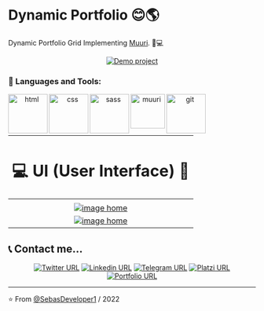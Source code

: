 # Dynamic Portfolio 😊🌎
Dynamic Portfolio Grid Implementing [Muuri](https://muuri.dev/ "Murri"). 💚💻

  <p align="center">
 <a href="https://sebasdeveloper1.github.io/dynamicPortfolio.github.io/">  <img alt="Demo project" src="https://img.shields.io/twitter/url?colorA=7209b7&colorB=480ca8&label=Demo project&logo=google-chrome&logoColor=white&style=for-the-badge&url=https%3A%2F%2Ftwitter.com%2FSebasDeveloper"></a>
  </p>

  
### 🔨 Languages and Tools:

 <div align="center">
<a href="https://developer.mozilla.org/es/docs/Web/HTML" target="_blank"> <img src="https://i.postimg.cc/mDdX2P3h/html.png" align="left" alt="html" title="html" height='80px'/> </a>

<a href="https://developer.mozilla.org/es/docs/Web/CSS" target="_blank"> <img src="https://i.postimg.cc/L5YT9N60/css.png" align="left" alt="css" title="css" height='80px'/> </a>

<a href="https://sass-lang.com/" target="_blank"> <img src="https://i.postimg.cc/Jzm2xChr/sass.png" align="left" alt="sass" title="sass" height='80px'/> </a>

<a href="https://muuri.dev/" target="_blank"> <img src="https://i.postimg.cc/QxttKn2H/muuri-logo.png" align="left" alt="muuri" title="muuri" height='70px'/> </a>

<a href="https://git-scm.com/" target="_blank"> <img src="https://i.postimg.cc/0jS9Y1yG/git-scm.png" align="left" alt="git" title="git" height='80px'/> </a>

</div>

</br>
</br>
</br>
</br>

<div align="center">

| <h1>💻 UI (User Interface) 🚀</h2>  |
| :------------: |
||
| [![image home](https://i.postimg.cc/6QLGwb2z/dynamic-Portfolio-desktop.png "image home")](https://i.postimg.cc/6QLGwb2z/dynamic-Portfolio-desktop.png "image home")  |
| [![image home](https://i.postimg.cc/LsMH9HjF/dynamic-Portfolio.png "image home")](https://i.postimg.cc/LsMH9HjF/dynamic-Portfolio.png "image home")  |

</div>

## 📞 Contact me...

  <p align="center">
 <a href="https://twitter.com/SebasDeveloper">  <img alt="Twitter URL" src="https://img.shields.io/twitter/url?color=00b4d8&label=twitter&logo=twitter&style=for-the-badge&url=https%3A%2F%2Ftwitter.com%2FSebasDeveloper"></a>
 <a  href="https://linkedin.com/in/sebas-developer">  <img alt="Linkedin URL" src="https://img.shields.io/twitter/url?color=0077b6&label=linkedin&logo=linkedin&style=for-the-badge&url=https%3A%2F%2Flinkedin.com%2Fin%2Fsebas-developer"></a>
  <a  href="https://t.me/JSPedroza">  <img alt="Telegram URL" src="https://img.shields.io/twitter/url?color=0096c7&label=telegram&logo=telegram&style=for-the-badge&url=https%3A%2F%2Flinkedin.com%2Fin%2Fsebas-developer"></a>
  <a  href="https://platzi.com/p/SebasDeveloper/">  <img alt="Platzi URL" src="https://img.shields.io/twitter/url?color=access&label=Platzi&logo=platzi&style=for-the-badge&url=https%3A%2F%2Flinkedin.com%2Fin%2Fsebas-developer"></a>
  <a  href="https://sebasdeveloper1.github.io/PortafolioSebastian.github.io/">  <img alt="Portfolio URL" src="https://img.shields.io/twitter/url?color=48cae4&label=Website&logo=google-chrome&logoColor=white&style=for-the-badge&url=https%3A%2F%2Flinkedin.com%2Fin%2Fsebas-developer"></a>
  </p>

---

⭐️ From [@SebasDeveloper1](https://github.com/SebasDeveloper1) / 2022
